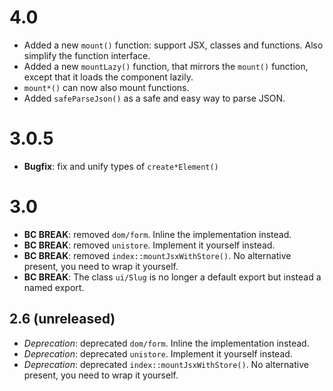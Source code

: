 4.0
===

*   Added a new `mount()` function: support JSX, classes and functions. Also simplify the function interface.
*   Added a new `mountLazy()` function, that mirrors the `mount()` function, except that it loads the component lazily.
*   `mount*()` can now also mount functions.
*   Added `safeParseJson()` as a safe and easy way to parse JSON.


3.0.5
=====

*   **Bugfix**: fix and unify types of `create*Element()` 


3.0
===

* **BC BREAK**: removed `dom/form`. Inline the implementation instead.
* **BC BREAK**: removed `unistore`. Implement it yourself instead.
* **BC BREAK**: removed `index::mountJsxWithStore()`. No alternative present, you need to wrap it yourself.
* **BC BREAK**: The class `ui/Slug` is no longer a default export but instead a named export.


2.6 (unreleased)
----------------

* *Deprecation*: deprecated `dom/form`. Inline the implementation instead.
* *Deprecation*: deprecated `unistore`. Implement it yourself instead.
* *Deprecation*: deprecated `index::mountJsxWithStore()`. No alternative present, you need to wrap it yourself.
